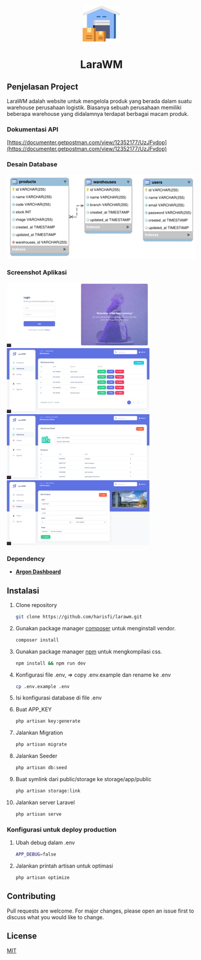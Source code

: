 <p align="center"><img src="./public/img/warehouse.png" width="100"></p>

<h1 align="center">LaraWM</h1>

## Penjelasan Project

LaraWM adalah website untuk mengelola produk yang berada dalam suatu warehouse perusahaan logistik. Biasanya sebuah perusahaan memiliki beberapa warehouse yang didalamnya terdapat berbagai macam produk.

### Dokumentasi API
[https://documenter.getpostman.com/view/12352177/UzJFvdop](https://documenter.getpostman.com/view/12352177/UzJFvdop)

### Desain Database

![img](./public/img/erd.png)

### Screenshot Aplikasi

<img src="./public/img/ss/0.png" width="380"> <img src="./public/img/ss/1.png" width="380">
<img src="./public/img/ss/2.png" width="380"> <img src="./public/img/ss/3.png" width="380">

### Dependency

- **[Argon Dashboard](https://www.creative-tim.com/product/argon-dashboard)**

## Instalasi

1. Clone repository
    ```bash
    git clone https://github.com/harisfi/larawm.git
    ```

2. Gunakan package manager [composer](https://getcomposer.org/download/) untuk menginstall vendor.
    ```bash
    composer install
    ```

3. Gunakan package manager [npm](https://npmjs.com/) untuk mengkompilasi css.
    ```bash
    npm install && npm run dev
    ```

4. Konfigurasi file .env, => copy .env.example dan rename ke .env
    ```bash
    cp .env.example .env
    ```

5. Isi konfigurasi database di file .env

6. Buat APP_KEY
    ```bash
    php artisan key:generate
    ```

7. Jalankan Migration
    ```bash
    php artisan migrate
    ```

8. Jalankan Seeder
    ```bash
    php artisan db:seed
    ```

9. Buat symlink dari public/storage ke storage/app/public
    ```bash
    php artisan storage:link
    ```

10. Jalankan server Laravel
    ```bash
    php artisan serve
    ```

### Konfigurasi untuk deploy production

1. Ubah debug dalam .env
    ```bash
    APP_DEBUG=false
    ```

2. Jalankan printah artisan untuk optimasi
    ```bash
    php artisan optimize
    ```

## Contributing
Pull requests are welcome. For major changes, please open an issue first to discuss what you would like to change.

## License
[MIT](https://choosealicense.com/licenses/mit/)